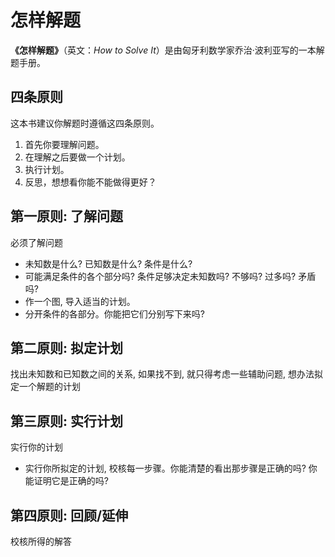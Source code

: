 # 怎样解题

**《怎样解题》**（英文：_How to Solve It_）是由匈牙利数学家乔治·波利亚写的一本解题手册。


## 四条原则

这本书建议你解题时遵循这四条原则。

1.  首先你要理解问题。
2.  在理解之后要做一个计划。
3.  执行计划。
4.  反思，想想看你能不能做得更好？

## 第一原则: 了解问题

必须了解问题

-   未知数是什么? 已知数是什么? 条件是什么?
-   可能满足条件的各个部分吗? 条件足够决定未知数吗? 不够吗? 过多吗? 矛盾吗?
-   作一个图, 导入适当的计划。
-   分开条件的各部分。你能把它们分别写下来吗?

## 第二原则: 拟定计划

找出未知数和已知数之间的关系, 如果找不到, 就只得考虑一些辅助问题, 想办法拟定一个解题的计划

## 第三原则: 实行计划

实行你的计划

-   实行你所拟定的计划, 校核每一步骤。你能清楚的看出那步骤是正确的吗? 你能证明它是正确的吗?

## 第四原则: 回顾/延伸

校核所得的解答
